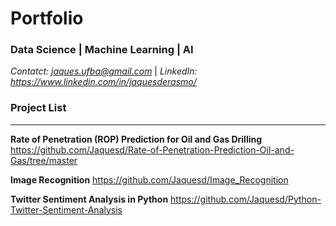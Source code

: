 # Portfolio 

### Data Science | Machine Learning | AI 

*Contatct: jaques.ufba@gmail.com* | *LinkedIn: https://www.linkedin.com/in/jaquesderasmo/*


### Project List
---


**Rate of Penetration (ROP) Prediction for Oil and Gas Drilling**
https://github.com/Jaquesd/Rate-of-Penetration-Prediction-Oil-and-Gas/tree/master

**Image Recognition**
https://github.com/Jaquesd/Image_Recognition

**Twitter Sentiment Analysis in Python**
https://github.com/Jaquesd/Python-Twitter-Sentiment-Analysis






